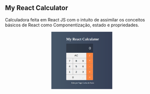 ## My React Calculator

Calculadora feita em React JS com o intuito de assimilar os conceitos básicos de React como Componentização, estado e propriedades.

<div align="center">
	<img src="./MyReactCalculator.png" alt="Logo" width="200px" style="max-width:100%"/>
</div>
